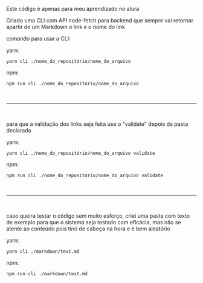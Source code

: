 Este código é apenas para meu aprendizado no alura

Criado uma CLI com API node-fetch para backend que sempre vai retornar apartir de um Markdown o link e o nome do link

comando para usar a CLI:

yarn:
```
yarn cli ./nome_do_repositório/nome_do_arquivo 
```

npm: 
```
npm run cli ./nome_do_repositório/nome_do_arquivo 
```
<br/>

---

<br />

para que a validação dos links seja feita use o "validate" depois da pasta declarada

yarn:
```
yarn cli ./nome_do_repositório/nome_do_arquivo validate
```

npm:
```
npm run cli ./nome_do_repositório/nome_do_arquivo validate 
```

<br/>

---

<br />

caso queira testar o código sem muito esforço, criei uma pasta com texto de exemplo para que o sistema seja testado com eficácia, mas não se atente ao conteúdo pois tirei de cabeça na hora e é bem aleatório

yarn:
```
yarn cli ./markdown/text.md
```

npm: 
```
npm run cli ./markdown/text.md 
```
